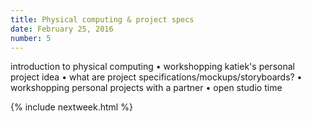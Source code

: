 ```yaml
---
title: Physical computing & project specs
date: February 25, 2016
number: 5
---
```


introduction to physical computing • workshopping katiek's personal project idea • what are project specifications/mockups/storyboards? • workshopping personal projects with a partner • open studio time

{% include nextweek.html %}

